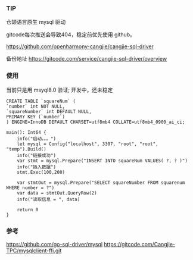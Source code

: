 ### TIP

仓颉语言原生 mysql 驱动


gitcode每次推送会导致404，稳定前优先使用 github。

https://github.com/openharmony-cangjie/cangjie-sql-driver

备份地址 https://gitcode.com/service/cangjie-sql-driver/overview

### 使用

当前只是用 msyql8.0 验证; 开发中，还未稳定

````
CREATE TABLE `squareNum` (
`number` int NOT NULL,
`squareNumber` int DEFAULT NULL,
PRIMARY KEY (`number`)
) ENGINE=InnoDB DEFAULT CHARSET=utf8mb4 COLLATE=utf8mb4_0900_ai_ci;
````

````
main(): Int64 {
    info("启动。。。")
    let mysql = Config("localhost", 3307, "root", "root", "temp").Build()
    info("链接成功")
    var stmt = mysql.Prepare("INSERT INTO squareNum VALUES( ?, ? )")
    info("插入数据")
    stmt.Exec(100,200)

    var stmtOut = mysql.Prepare("SELECT squareNumber FROM squarenum WHERE number = ?")
    var data = stmtOut.QueryRow(2)
    info("读取信息 = ", data)

    return 0
}
````

### 参考

https://github.com/go-sql-driver/mysql
https://gitcode.com/Cangjie-TPC/mysqlclient-ffi.git